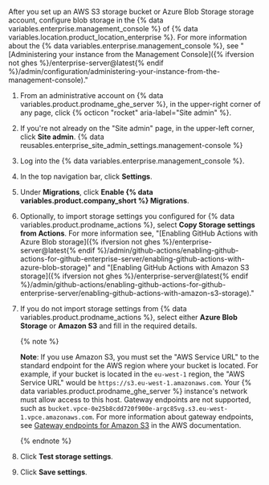 After you set up an AWS S3 storage bucket or Azure Blob Storage storage account, configure blob storage in the {% data variables.enterprise.management_console %} of {% data variables.location.product_location_enterprise %}. For more information about the {% data variables.enterprise.management_console %}, see "[Administering your instance from the Management Console]({% ifversion not ghes %}/enterprise-server@latest{% endif %}/admin/configuration/administering-your-instance-from-the-management-console)."

1. From an administrative account on {% data variables.product.prodname_ghe_server %}, in the upper-right corner of any page, click {% octicon "rocket" aria-label="Site admin" %}.
1. If you're not already on the "Site admin" page, in the upper-left corner, click **Site admin**.
{% data reusables.enterprise_site_admin_settings.management-console %}
1. Log into the {% data variables.enterprise.management_console %}.
1. In the top navigation bar, click **Settings**.
1. Under **Migrations**, click **Enable {% data variables.product.company_short %} Migrations**.
1. Optionally, to import storage settings you configured for {% data variables.product.prodname_actions %}, select **Copy Storage settings from Actions**. For more information see, "[Enabling GitHub Actions with Azure Blob storage]({% ifversion not ghes %}/enterprise-server@latest{% endif %}/admin/github-actions/enabling-github-actions-for-github-enterprise-server/enabling-github-actions-with-azure-blob-storage)" and "[Enabling GitHub Actions with Amazon S3 storage]({% ifversion not ghes %}/enterprise-server@latest{% endif %}/admin/github-actions/enabling-github-actions-for-github-enterprise-server/enabling-github-actions-with-amazon-s3-storage)."
1. If you do not import storage settings from {% data variables.product.prodname_actions %}, select either **Azure Blob Storage** or **Amazon S3** and fill in the required details.

   {% note %}

   **Note**: If you use Amazon S3, you must set the "AWS Service URL" to the standard endpoint for the AWS region where your bucket is located. For example, if your bucket is located in the `eu-west-1` region, the "AWS Service URL" would be `https://s3.eu-west-1.amazonaws.com`. Your {% data variables.product.prodname_ghe_server %} instance's network must allow access to this host. Gateway endpoints are not supported, such as `bucket.vpce-0e25b8cdd720f900e-argc85vg.s3.eu-west-1.vpce.amazonaws.com`. For more information about gateway endpoints, see [Gateway endpoints for Amazon S3](https://docs.aws.amazon.com/vpc/latest/privatelink/vpc-endpoints-s3.html) in the AWS documentation.

   {% endnote %}
1. Click **Test storage settings**.
1. Click **Save settings**.